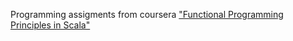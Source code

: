 Programming assigments from coursera ["Functional Programming Principles in Scala"](https://www.coursera.org/learn/progfun1/home/welcome)
